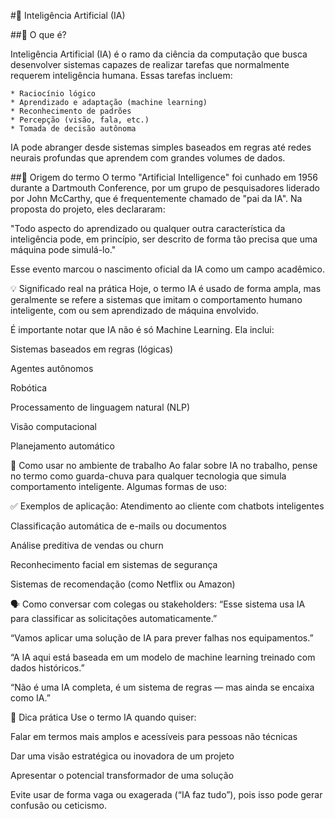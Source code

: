 #🧠 Inteligência Artificial (IA)

##📖 O que é?

Inteligência Artificial (IA) é o ramo da ciência da computação que busca desenvolver sistemas capazes de realizar tarefas que normalmente requerem inteligência humana. Essas tarefas incluem:

    * Raciocínio lógico
    * Aprendizado e adaptação (machine learning)
    * Reconhecimento de padrões
    * Percepção (visão, fala, etc.)
    * Tomada de decisão autônoma

IA pode abranger desde sistemas simples baseados em regras até redes neurais profundas que aprendem com grandes volumes de dados.

##🧾 Origem do termo
O termo "Artificial Intelligence" foi cunhado em 1956 durante a Dartmouth Conference, por um grupo de pesquisadores liderado por John McCarthy, que é frequentemente chamado de "pai da IA". Na proposta do projeto, eles declararam:

"Todo aspecto do aprendizado ou qualquer outra característica da inteligência pode, em princípio, ser descrito de forma tão precisa que uma máquina pode simulá-lo."

Esse evento marcou o nascimento oficial da IA como um campo acadêmico.

💡 Significado real na prática
Hoje, o termo IA é usado de forma ampla, mas geralmente se refere a sistemas que imitam o comportamento humano inteligente, com ou sem aprendizado de máquina envolvido.

É importante notar que IA não é só Machine Learning. Ela inclui:

Sistemas baseados em regras (lógicas)

Agentes autônomos

Robótica

Processamento de linguagem natural (NLP)

Visão computacional

Planejamento automático

🧰 Como usar no ambiente de trabalho
Ao falar sobre IA no trabalho, pense no termo como guarda-chuva para qualquer tecnologia que simula comportamento inteligente. Algumas formas de uso:

✅ Exemplos de aplicação:
Atendimento ao cliente com chatbots inteligentes

Classificação automática de e-mails ou documentos

Análise preditiva de vendas ou churn

Reconhecimento facial em sistemas de segurança

Sistemas de recomendação (como Netflix ou Amazon)

🗣️ Como conversar com colegas ou stakeholders:
“Esse sistema usa IA para classificar as solicitações automaticamente.”

“Vamos aplicar uma solução de IA para prever falhas nos equipamentos.”

“A IA aqui está baseada em um modelo de machine learning treinado com dados históricos.”

“Não é uma IA completa, é um sistema de regras — mas ainda se encaixa como IA.”

🧭 Dica prática
Use o termo IA quando quiser:

Falar em termos mais amplos e acessíveis para pessoas não técnicas

Dar uma visão estratégica ou inovadora de um projeto

Apresentar o potencial transformador de uma solução

Evite usar de forma vaga ou exagerada (“IA faz tudo”), pois isso pode gerar confusão ou ceticismo.